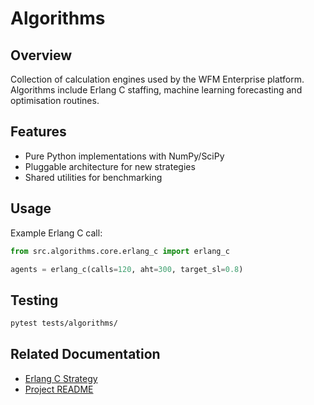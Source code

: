 # Algorithms

## Overview
Collection of calculation engines used by the WFM Enterprise platform. Algorithms
include Erlang C staffing, machine learning forecasting and optimisation routines.

## Features
- Pure Python implementations with NumPy/SciPy
- Pluggable architecture for new strategies
- Shared utilities for benchmarking

## Usage
Example Erlang C call:
```python
from src.algorithms.core.erlang_c import erlang_c

agents = erlang_c(calls=120, aht=300, target_sl=0.8)
```

## Testing
```bash
pytest tests/algorithms/
```

## Related Documentation
- [Erlang C Strategy](../../docs/ERLANG_C_OPTIMIZATION_STRATEGY.md)
- [Project README](../README.md)

